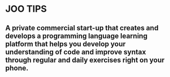 # JOO TIPS
## A private commercial start-up that creates and develops a programming language learning platform that helps you develop your understanding of code and improve syntax through regular and daily exercises right on your phone.
